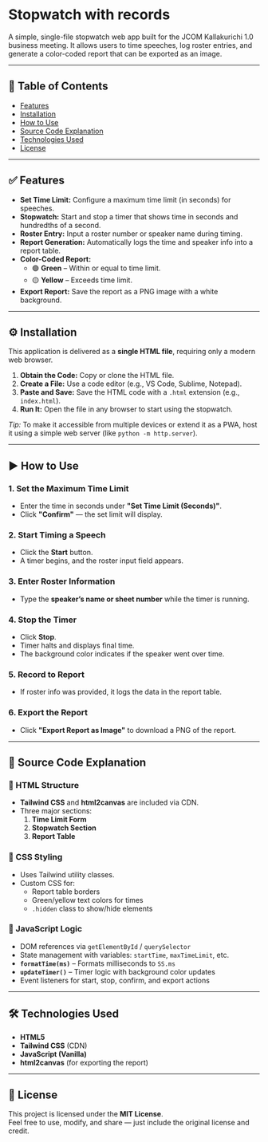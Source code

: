 
# Stopwatch with records

A simple, single-file stopwatch web app built for the JCOM Kallakurichi 1.0 business meeting. It allows users to time speeches, log roster entries, and generate a color-coded report that can be exported as an image.

---

## 📑 Table of Contents

- [Features](#features)
- [Installation](#installation)
- [How to Use](#how-to-use)
- [Source Code Explanation](#source-code-explanation)
- [Technologies Used](#technologies-used)
- [License](#license)

---

## ✅ Features

- **Set Time Limit:** Configure a maximum time limit (in seconds) for speeches.
- **Stopwatch:** Start and stop a timer that shows time in seconds and hundredths of a second.
- **Roster Entry:** Input a roster number or speaker name during timing.
- **Report Generation:** Automatically logs the time and speaker info into a report table.
- **Color-Coded Report:**
  - 🟢 **Green** – Within or equal to time limit.
  - 🟡 **Yellow** – Exceeds time limit.
- **Export Report:** Save the report as a PNG image with a white background.

---

## ⚙️ Installation

This application is delivered as a **single HTML file**, requiring only a modern web browser.

1. **Obtain the Code:** Copy or clone the HTML file.
2. **Create a File:** Use a code editor (e.g., VS Code, Sublime, Notepad).
3. **Paste and Save:** Save the HTML code with a `.html` extension (e.g., `index.html`).
4. **Run It:** Open the file in any browser to start using the stopwatch.

*Tip:* To make it accessible from multiple devices or extend it as a PWA, host it using a simple web server (like `python -m http.server`).

---

## ▶️ How to Use

### 1. Set the Maximum Time Limit
- Enter the time in seconds under **"Set Time Limit (Seconds)"**.
- Click **"Confirm"** — the set limit will display.

### 2. Start Timing a Speech
- Click the **Start** button.
- A timer begins, and the roster input field appears.

### 3. Enter Roster Information
- Type the **speaker’s name or sheet number** while the timer is running.

### 4. Stop the Timer
- Click **Stop**.
- Timer halts and displays final time.
- The background color indicates if the speaker went over time.

### 5. Record to Report
- If roster info was provided, it logs the data in the report table.

### 6. Export the Report
- Click **"Export Report as Image"** to download a PNG of the report.

---

## 🧠 Source Code Explanation

### 📄 HTML Structure

- **Tailwind CSS** and **html2canvas** are included via CDN.
- Three major sections:
  1. **Time Limit Form**
  2. **Stopwatch Section**
  3. **Report Table**

### 🎨 CSS Styling

- Uses Tailwind utility classes.
- Custom CSS for:
  - Report table borders
  - Green/yellow text colors for times
  - `.hidden` class to show/hide elements

### 📜 JavaScript Logic

- DOM references via `getElementById` / `querySelector`
- State management with variables: `startTime`, `maxTimeLimit`, etc.
- **`formatTime(ms)`** – Formats milliseconds to `SS.ms`
- **`updateTimer()`** – Timer logic with background color updates
- Event listeners for start, stop, confirm, and export actions

---

## 🛠 Technologies Used

- **HTML5**
- **Tailwind CSS** (CDN)
- **JavaScript (Vanilla)**
- **html2canvas** (for exporting the report)

---

## 🪪 License

This project is licensed under the **MIT License**.  
Feel free to use, modify, and share — just include the original license and credit.

